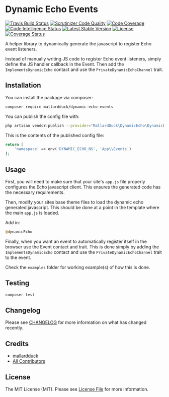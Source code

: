 # Dynamic Echo Events
[![Travis Build Status](https://travis-ci.org/mallardduck/dynamic-echo-events.svg?branch=main)](https://travis-ci.org/mallardduck/php-whois-client)
[![Scrutinizer Code Quality](https://img.shields.io/scrutinizer/g/mallardduck/dynamic-echo-events.svg)](https://scrutinizer-ci.com/g/mallardduck/php-whois-client/?branch=master)
[![Code Coverage](https://scrutinizer-ci.com/g/mallardduck/dynamic-echo-events/badges/coverage.png?b=main)](https://scrutinizer-ci.com/g/mallardduck/php-whois-client/?branch=master)
[![Code Intelligence Status](https://scrutinizer-ci.com/g/mallardduck/dynamic-echo-events/badges/code-intelligence.svg?b=main)](https://scrutinizer-ci.com/code-intelligence)
[![Latest Stable Version](https://poser.pugx.org/mallardduck/dynamic-echo-events/v/stable)](https://packagist.org/packages/mallardduck/whois-client)
[![License](https://poser.pugx.org/mallardduck/dynamic-echo-events/license)](https://packagist.org/packages/mallardduck/whois-client)
[![Coverage Status](https://coveralls.io/repos/github/mallardduck/dynamic-echo-events/badge.svg?branch=main)](https://coveralls.io/github/mallardduck/php-whois-client?branch=master)


A helper library to dynamically generate the javascript to register Echo event listeners.

Instead of manually writing JS code to register Echo event listeners, simply define the JS handler callback in the Event.
Then add the `ImplementsDynamicEcho` contact and use the `PrivateDynamicEchoChannel` trait.

## Installation

You can install the package via composer:

```bash
composer require mallardduck/dynamic-echo-events
```

You can publish the config file with:
```bash
php artisan vendor:publish --provider="MallardDuck\DynamicEcho\DynamicEchoServiceProvider" --tag="config"
```

This is the contents of the published config file:

```php
return [
    'namespace' => env('DYNAMIC_ECHO_NS', 'App\\Events')
];
```

## Usage

First, you will need to make sure that your site's `app.js` file properly configures the Echo javascript client.
This ensures the generated code has the necessary requirements.

Then, modify your sites base theme files to load the dynamic echo generated javascript. 
This should be done at a point in the template where the main `app.js` is loaded. 

Add in:

``` php
@dynamicEcho
```

Finally, when you want an event to automatically register itself in the browser use the Event contact and trait.
This is done simply by adding the `ImplementsDynamicEcho` contact and use the `PrivateDynamicEchoChannel` trait to the event.

Check the `examples` folder for working example(s) of how this is done.

## Testing

``` bash
composer test
```

## Changelog

Please see [CHANGELOG](CHANGELOG.md) for more information on what has changed recently.

## Credits

- [mallardduck](https://github.com/mallardduck)
- [All Contributors](../../contributors)

## License

The MIT License (MIT). Please see [License File](LICENSE.md) for more information.
